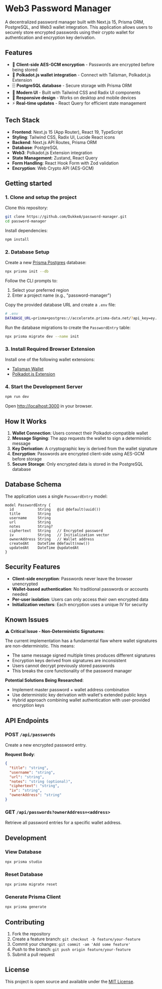 # Web3 Password Manager

A decentralized password manager built with Next.js 15, Prisma ORM, PostgreSQL, and Web3 wallet integration. This application allows users to securely store encrypted passwords using their crypto wallet for authentication and encryption key derivation.

## Features

- 🔐 **Client-side AES-GCM encryption** - Passwords are encrypted before being stored
- 🦊 **Polkadot.js wallet integration** - Connect with Talisman, Polkadot.js Extension
- 🗄️ **PostgreSQL database** - Secure storage with Prisma ORM
- 🎨 **Modern UI** - Built with Tailwind CSS and Radix UI components
- 📱 **Responsive design** - Works on desktop and mobile devices
- ⚡ **Real-time updates** - React Query for efficient state management

## Tech Stack

- **Frontend**: Next.js 15 (App Router), React 19, TypeScript
- **Styling**: Tailwind CSS, Radix UI, Lucide React icons
- **Backend**: Next.js API Routes, Prisma ORM
- **Database**: PostgreSQL
- **Web3**: Polkadot.js Extension integration
- **State Management**: Zustand, React Query
- **Form Handling**: React Hook Form with Zod validation
- **Encryption**: Web Crypto API (AES-GCM)

## Getting started

### 1. Clone and setup the project

Clone this repository:

```bash
git clone https://github.com/DukkeA/password-manager.git
cd password-manager
```

Install dependencies:

```bash
npm install
```

### 2. Database Setup

Create a new [Prisma Postgres](https://www.prisma.io/docs/postgres/overview) database:

```bash
npx prisma init --db
```

Follow the CLI prompts to:
1. Select your preferred region
2. Enter a project name (e.g., "password-manager")

Copy the provided database URL and create a `.env` file:

```bash
# .env
DATABASE_URL=prisma+postgres://accelerate.prisma-data.net/?api_key=ey...
```

Run the database migrations to create the `PasswordEntry` table:

```bash
npx prisma migrate dev --name init
```

### 3. Install Required Browser Extension

Install one of the following wallet extensions:
- [Talisman Wallet](https://talisman.xyz/)
- [Polkadot.js Extension](https://polkadot.js.org/extension/)

### 4. Start the Development Server

```bash
npm run dev
```

Open [http://localhost:3000](http://localhost:3000) in your browser.

## How It Works

1. **Wallet Connection**: Users connect their Polkadot-compatible wallet
2. **Message Signing**: The app requests the wallet to sign a deterministic message
3. **Key Derivation**: A cryptographic key is derived from the wallet signature
4. **Encryption**: Passwords are encrypted client-side using AES-GCM before storage
5. **Secure Storage**: Only encrypted data is stored in the PostgreSQL database

## Database Schema

The application uses a single `PasswordEntry` model:

```prisma
model PasswordEntry {
  id           String   @id @default(uuid())
  title        String
  username     String
  url          String
  notes        String?
  ciphertext   String   // Encrypted password
  iv           String   // Initialization vector
  ownerAddress String   // Wallet address
  createdAt    DateTime @default(now())
  updatedAt    DateTime @updatedAt
}
```

## Security Features

- **Client-side encryption**: Passwords never leave the browser unencrypted
- **Wallet-based authentication**: No traditional passwords or accounts needed
- **Per-user isolation**: Users can only access their own encrypted data
- **Initialization vectors**: Each encryption uses a unique IV for security

## Known Issues

⚠️ **Critical Issue - Non-Deterministic Signatures**: 

The current implementation has a fundamental flaw where wallet signatures are non-deterministic. This means:

- The same message signed multiple times produces different signatures
- Encryption keys derived from signatures are inconsistent
- Users cannot decrypt previously stored passwords
- This breaks the core functionality of the password manager

**Potential Solutions Being Researched**:
- Implement master password + wallet address combination
- Use deterministic key derivation with wallet's extended public keys  
- Hybrid approach combining wallet authentication with user-provided encryption keys

## API Endpoints

### POST `/api/passwords`
Create a new encrypted password entry.

**Request Body**:
```json
{
  "title": "string",
  "username": "string", 
  "url": "string",
  "notes": "string (optional)",
  "ciphertext": "string",
  "iv": "string",
  "ownerAddress": "string"
}
```

### GET `/api/passwords?ownerAddress=<address>`
Retrieve all password entries for a specific wallet address.

## Development

### View Database
```bash
npx prisma studio
```

### Reset Database
```bash
npx prisma migrate reset
```

### Generate Prisma Client
```bash
npx prisma generate
```

## Contributing

1. Fork the repository
2. Create a feature branch: `git checkout -b feature/your-feature`
3. Commit your changes: `git commit -am 'Add some feature'`
4. Push to the branch: `git push origin feature/your-feature`
5. Submit a pull request

## License

This project is open source and available under the [MIT License](LICENSE).
